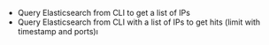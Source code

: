 * Query Elasticsearch from CLI to get a list of IPs
* Query Elasticsearch from CLI with a list of IPs to get hits (limit with timestamp and ports)ı
